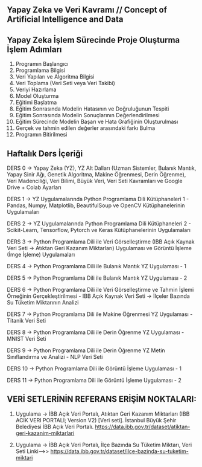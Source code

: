 ## Yapay Zeka ve Veri Kavramı // Concept of Artificial Intelligence and Data

## Yapay Zeka İşlem Sürecinde Proje Oluşturma İşlem Adımları

1. Programın Başlangıcı 
2. Programlama Bilgisi
3. Veri Yapıları ve Algoritma Bilgisi
4. Veri Toplama (Veri Seti veya Veri Takibi)
5. Veriyi Hazırlama
6. Model Oluşturma
7. Eğitimi Başlatma
8. Eğitim Sonrasında Modelin Hatasının ve Doğruluğunun Tespiti 
9. Eğitim Sonrasında Modelin Sonuçlarının Değerlendirilmesi
10. Eğitim Sürecinde Modelin Başarı ve Hata Grafiğinin Oluşturulması
11. Gerçek ve tahmin edilen değerler arasındaki farkı Bulma
12. Programın Bitirilmesi

## Haftalık Ders İçeriği

DERS 0 -> Yapay Zeka (YZ), YZ Alt Dalları (Uzman Sistemler, Bulanık Mantık, Yapay Sinir Ağı, Genetik Algoritma, Makine Öğrenmesi, Derin Öğrenme), Veri Madenciliği, Veri Bilimi, Büyük Veri, Veri Seti Kavramları ve Google Drive + Colab Ayarları 

DERS 1 -> YZ Uygulamalarında Python Programlama Dili Kütüphaneleri 1 - Pandas, Numpy, Matplotlib, BeautifulSoup ve OpenCV Kütüphanelerinin Uygulamaları

DERS 2 -> YZ Uygulamalarında Python Programlama Dili Kütüphaneleri 2 - Scikit-Learn, Tensorflow, Pytorch ve Keras Kütüphanelerinin Uygulamaları

DERS 3 -> Python Programlama Dili ile Veri Görselleştirme (IBB Açık Kaynak Veri Seti -> Atıktan Geri Kazanım Miktarları) Uygulaması ve Görüntü İşleme (İmge İşleme) Uygulamaları

DERS 4 -> Python Programlama Dili ile Bulanık Mantık YZ Uygulaması - 1

DERS 5 -> Python Programlama Dili ile Bulanık Mantık YZ Uygulaması - 2

DERS 6 -> Python Programlama Dili ile Veri Görselleştirme ve Tahmin İşlemi Örneğinin Gerçekleştirilmesi - IBB Açık Kaynak Veri Seti -> İlçeler Bazında Su Tüketim Miktarının Analizi

DERS 7 -> Python Programlama Dili ile Makine Öğrenmesi YZ Uygulaması - Titanik Veri Seti

DERS 8 -> Python Programlama Dili ile Derin Öğrenme YZ Uygulaması - MNIST Veri Seti

DERS 9 -> Python Programlama Dili ile Derin Öğrenme YZ Metin Sınıflandırma ve Analizi - NLP Veri Seti

DERS 10 -> Python Programlama Dili ile Görüntü İşleme Uygulaması - 1 

DERS 11 -> Python Programlama Dili ile Görüntü İşleme Uygulaması - 2 

## VERİ SETLERİNİN REFERANS ERİŞİM NOKTALARI:

1. Uygulama -> İBB Açık Veri Portalı, Atıktan Geri Kazanım Miktarları (IBB ACIK VERI PORTALI; Version V2) [Veri seti]. İstanbul Büyük Şehir Belediyesi İBB Açık Veri Portalı. https://data.ibb.gov.tr/dataset/atiktan-geri-kazanim-miktarlari 

2. Uygulama -> İBB Açık Veri Portalı, İlçe Bazında Su Tüketim Miktarı, Veri Seti Linki-->> https://data.ibb.gov.tr/dataset/ilce-bazinda-su-tuketim-miktari
